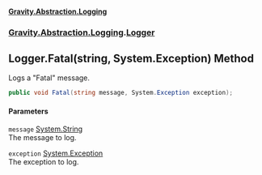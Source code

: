 #### [Gravity.Abstraction.Logging](./index.md 'index')
### [Gravity.Abstraction.Logging](./Gravity-Abstraction-Logging.md 'Gravity.Abstraction.Logging').[Logger](./Gravity-Abstraction-Logging-Logger.md 'Gravity.Abstraction.Logging.Logger')
## Logger.Fatal(string, System.Exception) Method
Logs a "Fatal" message.  
```csharp
public void Fatal(string message, System.Exception exception);
```
#### Parameters
<a name='Gravity-Abstraction-Logging-Logger-Fatal(string_System-Exception)-message'></a>
`message` [System.String](https://docs.microsoft.com/en-us/dotnet/api/System.String 'System.String')  
The message to log.  
  
<a name='Gravity-Abstraction-Logging-Logger-Fatal(string_System-Exception)-exception'></a>
`exception` [System.Exception](https://docs.microsoft.com/en-us/dotnet/api/System.Exception 'System.Exception')  
The exception to log.  
  
